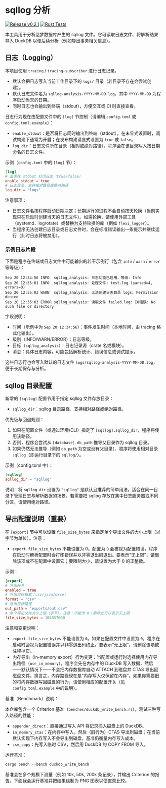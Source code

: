 # sqllog 分析

[![Release v0.2.1](https://img.shields.io/badge/release-v0.2.1-blue)](https://github.com/guangl/sqllog-analysis/releases/tag/v0.2.1) [![Rust Tests](https://github.com/guangl/sqllog-analysis/actions/workflows/rust.yml/badge.svg)](https://github.com/guangl/sqllog-analysis/actions/workflows/rust.yml)

本工具用于分析达梦数据库产生的 sqllog 文件。它可读取日志文件、将解析结果导入 DuckDB 以便后续分析（例如导出事务相关信息）。

## 日志（Logging）

本项目使用 `tracing` / `tracing-subscriber` 进行日志记录。

- 默认会把日志写入当前工作目录下的 `logs/` 目录（若目录不存在会尝试创建）。
- 默认日志文件名为 `sqllog-analysis-YYYY-MM-DD.log`，其中 `YYYY-MM-DD` 为程序启动当天的日期。
- 同时日志也会输出到终端（stdout），方便交互或 CI 时直接查看。

日志行为现在由配置文件中的 `[log]` 节控制（请编辑 `config.toml` 或 `config.toml.example`）：

- `enable_stdout`：是否将日志同时输出到终端（stdout）。在未显式设置时，调试构建下通常为开启；在发布构建请显式设置为 `true` 或 `false`。
- `log_dir`：日志文件所在目录（相对或绝对路径），程序会在该目录写入按日期命名的日志文件。

示例（`config.toml` 中的 `[log]` 节）：

```toml
[log]
# 是否在 stdout 打印日志（true/false）
enable_stdout = true
# 日志目录，支持相对路径或绝对路径
log_dir = "logs"
```

注意事项：

- 日志文件名按程序启动日期决定；长期运行的进程不会自动按天轮换（当前实现只在启动时创建当天的日志文件）。如需轮换，请使用外部工具（systemd、logrotate）或替换为支持轮换的库（例如 `flexi_logger`）。
- 当程序无法创建日志目录或日志文件时，会在标准错误输出一条提示并继续运行（此时日志将被禁用）。

### 示例日志片段

下面是程序在终端或日志文件中可能输出的若干示例行（包含 `info` / `warn` / `error` 等等级）：

```
Sep 20 12:34:56 INFO  sqllog_analysis: 日志功能已启用，等级: Info
Sep 20 12:35:01 INFO  sqllog_analysis: 处理文件: test.log (parsed=4, errors=0)
Sep 20 12:35:02 WARN  sqllog_analysis: 无法创建日志目录 logs: Permission denied
Sep 20 12:35:03 ERROR sqllog_analysis: 读取文件 failed.log: IO错误: No such file or directory
```

字段说明：

- 时间（示例中为 `Sep 20 12:34:56`）：事件发生时间（本地时间，由 tracing 格式化输出）。
- 级别（INFO/WARN/ERROR）：日志等级。
- 目标（`sqllog_analysis`）：日志记录源（crate 名或模块）。
- 消息：具体日志内容，可能包括解析统计、错误信息或调试提示。

这些日志行也会写入默认的日志文件 `logs/sqllog-analysis-YYYY-MM-DD.log`，便于长期保存与分析。

## sqllog 目录配置

新增的 `[sqllog]` 配置节用于指定 sqllog 文件存放目录：

- `sqllog_dir`：sqllog 目录路径，支持相对路径或绝对路径。

优先级与回退规则：

1. 如果在配置文件（或通过环境/CLI）指定了 `[sqllog].sqllog_dir`，程序将使用该路径。
2. 否则，程序会尝试从 `[database].db_path` 推导父目录作为 sqllog 目录。
3. 如果仍然无法推导（例如 `db_path` 为空或没有父目录），程序将使用相对目录 `sqllog`（即运行目录下的 `sqllog/`）。

示例（config.toml 中）：

```toml
[sqllog]
sqllog_dir = "sqllog"
```

说明：将 `sqllog_dir` 设置为 `"sqllog"` 是默认且推荐的简单用法，适合在同一目录下管理日志与解析数据的场景。若需要把 sqllog 存放在集中日志服务器或不同分区，请使用绝对路径。

## 导出配置说明（重要）

在 `[export]` 节中可以设置 `file_size_bytes` 来指定单个导出文件的大小上限（以字节为单位）。注意：

- `export.file_size_bytes` 不能设置为 0。配置为 `0` 会被视为配置错误，程序在启动时解析配置时会打印错误并以非零退出码退出。要表示“无上限”，请删除该项或不在配置中设置它；要限制大小，请设置为大于 0 的正整数。

示例：

```toml
[export]
# 导出开关
enabled = true
# 导出目标格式：csv/json/excel
format = "csv"
# 导出目标路径
out_path = "exports/out.csv"
# 单个导出文件大小上限（字节），注意：不能为 0；删除此行以表示无上限
file_size_bytes = 104857600
```

注意和变更说明：

- `export.file_size_bytes` 不能设置为 `0`。如果在配置文件中设置为 `0`，程序在启动时会视为配置错误并以非零退出码终止。要表示“无上限”，请删除该项或注释掉它。
- 内存导出（in-memory export）行为变更：当配置或运行时选择使用内存导出路径（`use_in_memory`），程序会先在内存中的 DuckDB 写入数据，然后——默认情况下——不会把内存数据库自动 ATTACH 到磁盘并 CTAS 导出回磁盘文件。换言之，内存路径现在是“内存写入仅保留在内存”。如果你需要旧的将内存数据写回磁盘的行为，请使用相应的配置开关（见 `config.toml.example` 中的说明）。

基准（Benchmark）说明：

本仓库包含一个 Criterion 基准（`benches/duckdb_write_bench.rs`），测试三种写入路径的性能：

- `appender_direct`：直接通过写入 API 将记录插入磁盘上的 DuckDB。
- `in_memory_ctas`：在内存中写入，然后（旧行为）CTAS 导出到磁盘；在当前默认实现下内存写入不会导出到磁盘，基准仍衡量内存写入成本。
- `csv_copy`：先写入临时 CSV，然后用 DuckDB 的 COPY FROM 导入。

运行基准：

```powershell
cargo bench --bench duckdb_write_bench
```

基准会在多个规模下测量（例如 10k, 50k, 200k 条记录），并输出 Criterion 的报告。下面我会运行基准并把结果绘制为 PNG 图表以便直观比较。
